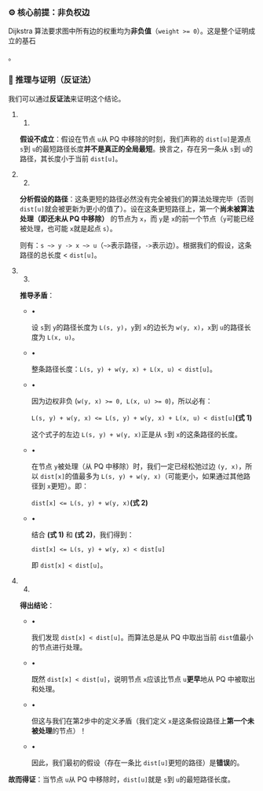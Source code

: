 ### ⚙️ 核心前提：非负权边

Dijkstra 算法要求图中所有边的权重均为**非负值**​（`weight >= 0`）。这是整个证明成立的基石

。

### 🧠 推理与证明（反证法）

我们可以通过**反证法**来证明这个结论。

1. 1.
    
    ​**假设不成立**​：假设在节点 `u`从 PQ 中移除的时刻，我们声称的 `dist[u]`是源点 `s`到 `u`的最短路径长度**并不是真正的全局最短**。换言之，存在另一条从 `s`到 `u`的路径，其长度小于当前 `dist[u]`。
    
2. 2.
    
    ​**分析假设的路径**​：这条更短的路径必然没有完全被我们的算法处理完毕（否则 `dist[u]`就会被更新为更小的值了）。设在这条更短路径上，第一个**尚未被算法处理（即还未从 PQ 中移除）​**​ 的节点为 `x`，而 `y`是 `x`的前一个节点（`y`可能已经被处理，也可能 `x`就是起点 `s`）。
    
    则有：`s ~> y -> x ~> u`（`~>`表示路径，`->`表示边）。根据我们的假设，这条路径的总长度 < `dist[u]`。
    
3. 3.
    
    ​**推导矛盾**​：
    
    - •
        
        设 `s`到 `y`的路径长度为 `L(s, y)`，`y`到 `x`的边长为 `w(y, x)`，`x`到 `u`的路径长度为 `L(x, u)`。
        
    - •
        
        整条路径长度：`L(s, y) + w(y, x) + L(x, u) < dist[u]`。
        
    - •
        
        因为边权非负 (`w(y, x) >= 0, L(x, u) >= 0`)，所以必有：
        
        `L(s, y) + w(y, x) <= L(s, y) + w(y, x) + L(x, u) < dist[u]`​**​(式 1)​**​
        
        这个式子的左边 `L(s, y) + w(y, x)`正是从 `s`到 `x`的这条路径的长度。
        
    - •
        
        在节点 `y`被处理（从 PQ 中移除）时，我们一定已经松弛过边 `(y, x)`，所以 `dist[x]`的值最多为 `L(s, y) + w(y, x)`（可能更小，如果通过其他路径到 `x`更短）。即：
        
        `dist[x] <= L(s, y) + w(y, x)`​**​(式 2)​**​
        
    - •
        
        结合 ​**​(式 1)​**​ 和 ​**​(式 2)​**，我们得到：
        
        `dist[x] <= L(s, y) + w(y, x) < dist[u]`
        
        即 `dist[x] < dist[u]`。
        
    
4. 4.
    
    ​**得出结论**​：
    
    - •
        
        我们发现 `dist[x] < dist[u]`。而算法总是从 PQ 中取出当前 `dist`值最小的节点进行处理。
        
    - •
        
        既然 `dist[x] < dist[u]`，说明节点 `x`应该比节点 `u`​**更早**地从 PQ 中被取出和处理。
        
    - •
        
        但这与我们在第2步中的定义矛盾（我们定义 `x`是这条假设路径上**第一个未被处理**的节点）！
        
    - •
        
        因此，我们最初的假设（存在一条比 `dist[u]`更短的路径）是**错误**的。
        
    

​**故而得证**​：当节点 `u`从 PQ 中移除时，`dist[u]`就是 `s`到 `u`的最短路径长度。